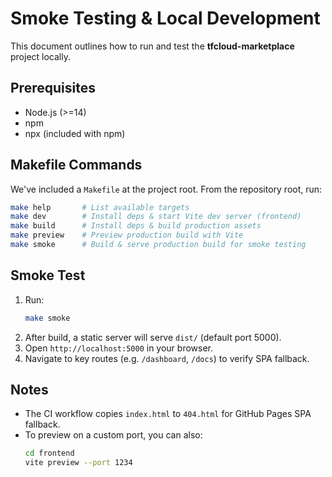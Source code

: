 # Smoke Testing & Local Development

This document outlines how to run and test the **tfcloud-marketplace** project locally.

## Prerequisites

- Node.js (>=14)
- npm
- npx (included with npm)

## Makefile Commands

We've included a `Makefile` at the project root. From the repository root, run:

```bash
make help       # List available targets
make dev        # Install deps & start Vite dev server (frontend)
make build      # Install deps & build production assets
make preview    # Preview production build with Vite
make smoke      # Build & serve production build for smoke testing
```

## Smoke Test

1. Run:
   ```bash
   make smoke
   ```
2. After build, a static server will serve `dist/` (default port 5000).
3. Open `http://localhost:5000` in your browser.
4. Navigate to key routes (e.g. `/dashboard`, `/docs`) to verify SPA fallback.

## Notes

- The CI workflow copies `index.html` to `404.html` for GitHub Pages SPA fallback.
- To preview on a custom port, you can also:
  ```bash
  cd frontend
  vite preview --port 1234
  ```
